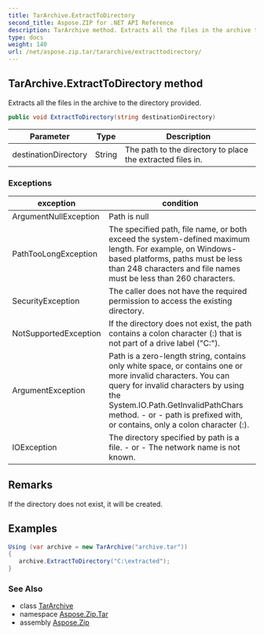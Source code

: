 ```yaml
---
title: TarArchive.ExtractToDirectory
second_title: Aspose.ZIP for .NET API Reference
description: TarArchive method. Extracts all the files in the archive to the directory provided
type: docs
weight: 140
url: /net/aspose.zip.tar/tararchive/extracttodirectory/
---
```

## TarArchive.ExtractToDirectory method

Extracts all the files in the archive to the directory provided.

```csharp
public void ExtractToDirectory(string destinationDirectory)
```

| Parameter | Type | Description |
| --- | --- | --- |
| destinationDirectory | String | The path to the directory to place the extracted files in. |

### Exceptions

| exception | condition |
| --- | --- |
| ArgumentNullException | Path is null |
| PathTooLongException | The specified path, file name, or both exceed the system-defined maximum length. For example, on Windows-based platforms, paths must be less than 248 characters and file names must be less than 260 characters. |
| SecurityException | The caller does not have the required permission to access the existing directory. |
| NotSupportedException | If the directory does not exist, the path contains a colon character (:) that is not part of a drive label ("C:\"). |
| ArgumentException | Path is a zero-length string, contains only white space, or contains one or more invalid characters. You can query for invalid characters by using the System.IO.Path.GetInvalidPathChars method. - or - path is prefixed with, or contains, only a colon character (:). |
| IOException | The directory specified by path is a file. - or - The network name is not known. |

## Remarks

If the directory does not exist, it will be created.

## Examples

```csharp
Using (var archive = new TarArchive("archive.tar")) 
{ 
   archive.ExtractToDirectory("C:\extracted");
}
```

### See Also

* class [TarArchive](../)
* namespace [Aspose.Zip.Tar](../../tararchive/)
* assembly [Aspose.Zip](../../../)


